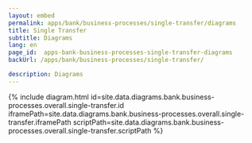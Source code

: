 ```yaml
---
layout: embed
permalink: apps/bank/business-processes/single-transfer/diagrams
title: Single Transfer
subtitle: Diagrams
lang: en
page_id:  apps-bank-business-processes-single-transfer-diagrams
backUrl: /apps/bank/business-processes/single-transfer/

description: Diagrams
---
```

{% include diagram.html id=site.data.diagrams.bank.business-processes.overall.single-transfer.id iframePath=site.data.diagrams.bank.business-processes.overall.single-transfer.iframePath scriptPath=site.data.diagrams.bank.business-processes.overall.single-transfer.scriptPath %}